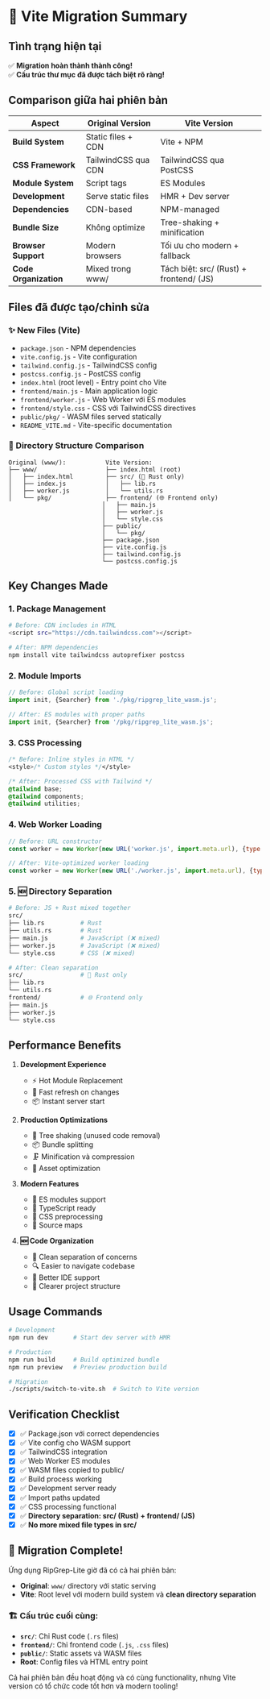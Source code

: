 # 🚀 Vite Migration Summary

## Tình trạng hiện tại

✅ **Migration hoàn thành thành công!**  
✅ **Cấu trúc thư mục đã được tách biệt rõ ràng!**

## Comparison giữa hai phiên bản

| Aspect | Original Version | Vite Version |
|--------|------------------|--------------|
| **Build System** | Static files + CDN | Vite + NPM |
| **CSS Framework** | TailwindCSS qua CDN | TailwindCSS qua PostCSS |
| **Module System** | Script tags | ES Modules |
| **Development** | Serve static files | HMR + Dev server |
| **Dependencies** | CDN-based | NPM-managed |
| **Bundle Size** | Không optimize | Tree-shaking + minification |
| **Browser Support** | Modern browsers | Tối ưu cho modern + fallback |
| **Code Organization** | Mixed trong www/ | Tách biệt: src/ (Rust) + frontend/ (JS) |

## Files đã được tạo/chỉnh sửa

### ✨ New Files (Vite)
- `package.json` - NPM dependencies
- `vite.config.js` - Vite configuration
- `tailwind.config.js` - TailwindCSS config
- `postcss.config.js` - PostCSS config  
- `index.html` (root level) - Entry point cho Vite
- `frontend/main.js` - Main application logic
- `frontend/worker.js` - Web Worker với ES modules
- `frontend/style.css` - CSS với TailwindCSS directives
- `public/pkg/` - WASM files served statically
- `README_VITE.md` - Vite-specific documentation

### 📁 Directory Structure Comparison

```
Original (www/):           Vite Version:
├── www/                   ├── index.html (root)
│   ├── index.html         ├── src/ (🦀 Rust only)
│   ├── index.js           │   ├── lib.rs
│   ├── worker.js          │   └── utils.rs
│   └── pkg/               ├── frontend/ (🌐 Frontend only)
                          │   ├── main.js
                          │   ├── worker.js
                          │   └── style.css
                          ├── public/
                          │   └── pkg/
                          ├── package.json
                          ├── vite.config.js
                          ├── tailwind.config.js
                          └── postcss.config.js
```

## Key Changes Made

### 1. **Package Management**
```bash
# Before: CDN includes in HTML
<script src="https://cdn.tailwindcss.com"></script>

# After: NPM dependencies
npm install vite tailwindcss autoprefixer postcss
```

### 2. **Module Imports**
```javascript
// Before: Global script loading
import init, {Searcher} from './pkg/ripgrep_lite_wasm.js';

// After: ES modules with proper paths
import init, {Searcher} from '/pkg/ripgrep_lite_wasm.js';
```

### 3. **CSS Processing**
```css
/* Before: Inline styles in HTML */
<style>/* Custom styles */</style>

/* After: Processed CSS with Tailwind */
@tailwind base;
@tailwind components;
@tailwind utilities;
```

### 4. **Web Worker Loading**
```javascript
// Before: URL constructor
const worker = new Worker(new URL('worker.js', import.meta.url), {type: 'module'});

// After: Vite-optimized worker loading
const worker = new Worker(new URL('./worker.js', import.meta.url), {type: 'module'});
```

### 5. **🆕 Directory Separation**
```bash
# Before: JS + Rust mixed together
src/
├── lib.rs          # Rust 
├── utils.rs        # Rust
├── main.js         # JavaScript (❌ mixed)
├── worker.js       # JavaScript (❌ mixed)
└── style.css       # CSS (❌ mixed)

# After: Clean separation
src/                # 🦀 Rust only
├── lib.rs
└── utils.rs
frontend/           # 🌐 Frontend only  
├── main.js
├── worker.js
└── style.css
```

## Performance Benefits

1. **Development Experience**
   - ⚡ Hot Module Replacement
   - 🔄 Fast refresh on changes
   - 📦 Instant server start

2. **Production Optimizations**
   - 🌳 Tree shaking (unused code removal)
   - 📦 Bundle splitting
   - 🗜️ Minification và compression
   - 💾 Asset optimization

3. **Modern Features**
   - 🎯 ES modules support
   - 🔧 TypeScript ready
   - 🎨 CSS preprocessing
   - 📱 Source maps

4. **🆕 Code Organization**
   - 🧹 Clean separation of concerns
   - 🔍 Easier to navigate codebase
   - 🚀 Better IDE support
   - 📝 Clearer project structure

## Usage Commands

```bash
# Development
npm run dev       # Start dev server with HMR

# Production
npm run build     # Build optimized bundle
npm run preview   # Preview production build

# Migration
./scripts/switch-to-vite.sh  # Switch to Vite version
```

## Verification Checklist

- [x] ✅ Package.json với correct dependencies
- [x] ✅ Vite config cho WASM support
- [x] ✅ TailwindCSS integration
- [x] ✅ Web Worker ES modules
- [x] ✅ WASM files copied to public/
- [x] ✅ Build process working
- [x] ✅ Development server ready
- [x] ✅ Import paths updated
- [x] ✅ CSS processing functional
- [x] ✅ **Directory separation: src/ (Rust) + frontend/ (JS)**
- [x] ✅ **No more mixed file types in src/**

## 🎉 Migration Complete!

Ứng dụng RipGrep-Lite giờ đã có cả hai phiên bản:
- **Original**: `www/` directory với static serving
- **Vite**: Root level với modern build system và **clean directory separation**

### 🏗️ **Cấu trúc cuối cùng:**
- **`src/`**: Chỉ Rust code (`.rs` files)
- **`frontend/`**: Chỉ frontend code (`.js`, `.css` files)  
- **`public/`**: Static assets và WASM files
- **Root**: Config files và HTML entry point

Cả hai phiên bản đều hoạt động và có cùng functionality, nhưng Vite version có tổ chức code tốt hơn và modern tooling! 